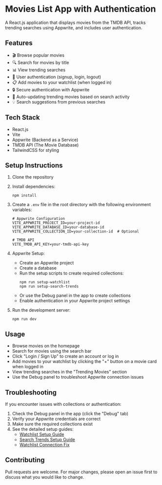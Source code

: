 # Movies List App with Authentication

A React.js application that displays movies from the TMDB API, tracks trending searches using Appwrite, and includes user authentication.

## Features

- 🎬 Browse popular movies
- 🔍 Search for movies by title
- 📊 View trending searches
- 👤 User authentication (signup, login, logout)
- 📋 Add movies to your watchlist (when logged in)
- 🔒 Secure authentication with Appwrite
- 🔄 Auto-updating trending movies based on search activity
- 💡 Search suggestions from previous searches

## Tech Stack

- React.js
- Vite
- Appwrite (Backend as a Service)
- TMDB API (The Movie Database)
- TailwindCSS for styling

## Setup Instructions

1. Clone the repository
2. Install dependencies:

   ```
   npm install
   ```

3. Create a `.env` file in the root directory with the following environment variables:

   ```
   # Appwrite Configuration
   VITE_APPWRITE_PROJECT_ID=your-project-id
   VITE_APPWRITE_DATABASE_ID=your-database-id
   VITE_APPWRITE_COLLECTION_ID=your-collection-id  # Optional

   # TMDB API
   VITE_TMDB_API_KEY=your-tmdb-api-key
   ```

4. Appwrite Setup:

   - Create an Appwrite project
   - Create a database
   - Run the setup scripts to create required collections:
     ```
     npm run setup-watchlist
     npm run setup-search-trends
     ```
   - Or use the Debug panel in the app to create collections
   - Enable authentication in your Appwrite project settings

5. Run the development server:
   ```
   npm run dev
   ```

## Usage

- Browse movies on the homepage
- Search for movies using the search bar
- Click "Login / Sign Up" to create an account or log in
- Add movies to your watchlist by clicking the "+" button on a movie card when logged in
- View trending searches in the "Trending Movies" section
- Use the Debug panel to troubleshoot Appwrite connection issues

## Troubleshooting

If you encounter issues with collections or authentication:

1. Check the Debug panel in the app (click the "Debug" tab)
2. Verify your Appwrite credentials are correct
3. Make sure the required collections exist
4. See the detailed setup guides:
   - [Watchlist Setup Guide](./WATCHLIST_SETUP.md)
   - [Search Trends Setup Guide](./SEARCH_TRENDS_SETUP.md)
   - [Watchlist Connection Fix](./WATCHLIST_CONNECTION_FIX.md)

## Contributing

Pull requests are welcome. For major changes, please open an issue first to discuss what you would like to change.